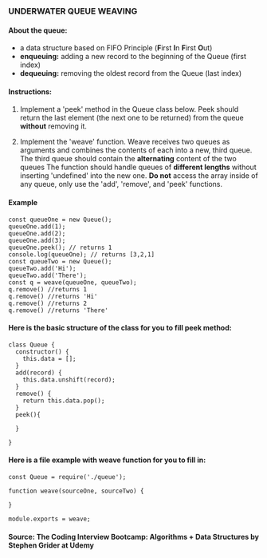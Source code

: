 ### UNDERWATER QUEUE WEAVING

#### About the queue: 
- a data structure based on FIFO Principle (**F**irst **I**n **F**irst **O**ut)
- **enqueuing:** adding a new record to the beginning of the Queue (first index)
- **dequeuing:** removing the oldest record from the Queue (last index)

#### Instructions: 

1. Implement a 'peek' method in the Queue class below. Peek should return the last element (the next one to be returned) from the queue **without** removing it.

2. Implement the 'weave' function. Weave receives two queues as arguments and combines the contents of each into a new, third queue. The third queue should contain the **alternating** content of the two queues The function should handle queues of **different lengths** without inserting 'undefined' into the new one. **Do not** access the array inside of any queue, only use the 'add', 'remove', and 'peek' functions. 

#### Example 

````
const queueOne = new Queue();
queueOne.add(1);
queueOne.add(2);
queueOne.add(3);
queueOne.peek(); // returns 1
console.log(queueOne); // returns [3,2,1]
const queueTwo = new Queue();
queueTwo.add('Hi');
queueTwo.add('There');
const q = weave(queueOne, queueTwo);
q.remove() //returns 1
q.remove() //returns 'Hi'
q.remove() //returns 2
q.remove() //returns 'There'
````

#### Here is the basic structure of the class for you to fill peek method:  
````
class Queue {
  constructor() {
    this.data = [];
  }
  add(record) {
    this.data.unshift(record);
  }
  remove() {
    return this.data.pop();
  }
  peek(){

  }

}
````

#### Here is a file example with weave function for you to fill in:  
````
const Queue = require('./queue');

function weave(sourceOne, sourceTwo) {
  
}

module.exports = weave;
````

#### Source: The Coding Interview Bootcamp: Algorithms + Data Structures by Stephen Grider at Udemy 
